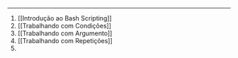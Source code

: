 
---

1. [[Introdução ao Bash Scripting]]
2. [[Trabalhando com Condições]]
3. [[Trabalhando com Argumento]]
4. [[Trabalhando com Repetições]]
5. 